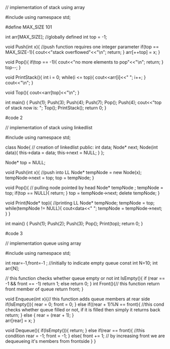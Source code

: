 
// implementation of stack using array

#include <iostream>
using namespace std;

#define MAX_SIZE 101

int arr[MAX_SIZE];        //globally defined
int top = -1;

void Push(int x){           //push function requires one integer parameter
    if(top == MAX_SIZE-1){
        cout<<"stack overflowed"<<"\n";
        return;
    }
    arr[++top] = x;
}

void Pop(){
    if(top == -1){
        cout<<"no more elements to pop"<<"\n";
        return;
    }
    top--;
}

void PrintStack(){
    int i = 0;
    while(i <= top){
        cout<<arr[i]<<" ";
        i++;
    }
    cout<<"\n";
}

void Top(){
    cout<<arr[top]<<"\n";
}

int main() {
	Push(1);
	Push(3);
	Push(4);
	Push(7);
	Pop();
	Push(4);
	cout<<"top of stack now is: ";
	Top();
	PrintStack();
	return 0;
}
	       
	       
#code 2	       

// implementation of stack using linkedlist

#include <iostream>
using namespace std;

class Node{               // creation of linkedlist
    public:
    int data;
    Node* next;
    Node(int data){
        this->data = data;
        this->next = NULL;
    }
};

Node* top = NULL;

void Push(int x){               //push into LL
    Node* tempNode = new Node(x);
    tempNode->next = top;
    top = tempNode;
}

void Pop(){                     // pulling node pointed by head
    Node* tempNode ;
    tempNode = top;
    if(top == NULL){
        return;
    }
    top = tempNode->next;
    delete tempNode;
}

void Print(Node* top){         //printing LL
    Node* tempNode;
    tempNode = top;
    while(tempNode != NULL){
        cout<<tempNode->data<<" ";
        tempNode = tempNode->next;
    }
}

int main() {
    Push(1);
    Push(2);
    Push(3);
    Pop();
    Print(top);
	return 0;
}	       
	       

#code 3	

// implementation queue using array

#include <iostream>
using namespace std;


int rear=-1,front=-1 ; //initially to indicate empty queue
const int N=10;
int arr[N];

// this function checks whether queue empty or not
int IsEmpty(){
    if (rear == -1 && front == -1)
    return 1;
    else
    return 0;
}
int Front(){// this function return front member of queue
    return front;
}

void Enqueue(int x){// this function adds queue members at rear side
    if(IsEmpty()){
        rear = 0;
        front = 0;
    }
    else if((rear + 1)%N == front){  //this cond checks whether queue filled or not, if it is filled then simply it returns back
        return;
    }
    else {
        rear = (rear + 1);
    }    
    arr[rear] = x;
}

void Dequeue(){
    if(IsEmpty()){
        return;
    }
    else if(rear == front){ //this condition 
        rear = -1;
        front = -1;
    }
    else{
        front += 1; // by increasing front we are dequeueing it's members from frontside
    }
}
	
